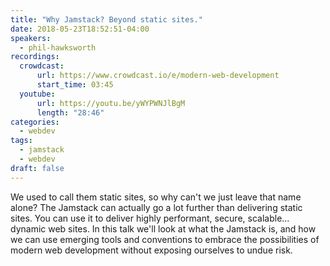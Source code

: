 ```yaml
---
title: "Why Jamstack? Beyond static sites."
date: 2018-05-23T18:52:51-04:00
speakers:
  - phil-hawksworth
recordings:
  crowdcast:
      url: https://www.crowdcast.io/e/modern-web-development
      start_time: 03:45
  youtube:
      url: https://youtu.be/yWYPWNJlBgM
      length: "28:46"
categories:
  - webdev
tags:
  - jamstack
  - webdev
draft: false
---
```


We used to call them static sites, so why can't we just leave that name alone? The Jamstack can actually go a lot further than delivering static sites. You can use it to deliver highly performant, secure, scalable... dynamic web sites. In this talk we'll look at what the Jamstack is, and how we can use emerging tools and conventions to embrace the possibilities of modern web development without exposing ourselves to undue risk.
